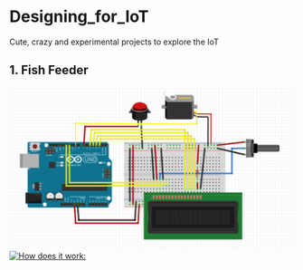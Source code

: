 # Designing_for_IoT
Cute, crazy and experimental projects to explore the IoT

## 1. Fish Feeder
![alt text](https://github.com/Harshikerfuffle/Designing_for_IoT/blob/master/Images/FishFeeder%20Diagram.png "circuit diagram made in Fritzing")
[![How does it work:](http://img.youtube.com/vi/YOUTUBE_VIDEO_ID_HERE/0.jpg)](https://www.youtube.com/watch?v=Fo7VtlqBh68&t=3s)
